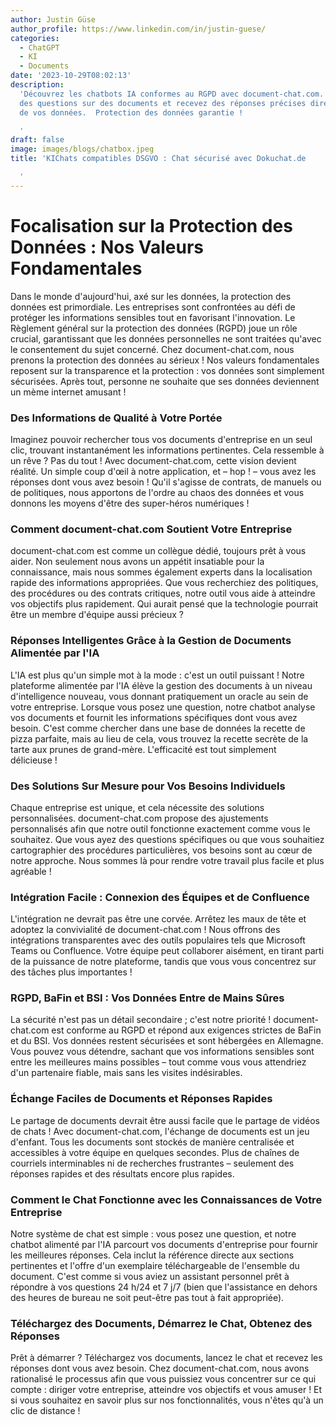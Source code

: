```yaml
---
author: Justin Güse
author_profile: https://www.linkedin.com/in/justin-guese/
categories:
  - ChatGPT
  - KI
  - Documents
date: '2023-10-29T08:02:13'
description:
  'Découvrez les chatbots IA conformes au RGPD avec document-chat.com. Posez
  des questions sur des documents et recevez des réponses précises directement à partir
  de vos données.  Protection des données garantie !

  '
draft: false
image: images/blogs/chatbox.jpeg
title: 'KIChats compatibles DSGVO : Chat sécurisé avec Dokuchat.de

  '
---
```


# Focalisation sur la Protection des Données : Nos Valeurs Fondamentales

Dans le monde d'aujourd'hui, axé sur les données, la protection des données est primordiale. Les entreprises sont confrontées au défi de protéger les informations sensibles tout en favorisant l'innovation. Le Règlement général sur la protection des données (RGPD) joue un rôle crucial, garantissant que les données personnelles ne sont traitées qu'avec le consentement du sujet concerné. Chez document-chat.com, nous prenons la protection des données au sérieux ! Nos valeurs fondamentales reposent sur la transparence et la protection : vos données sont simplement sécurisées. Après tout, personne ne souhaite que ses données deviennent un mème internet amusant !

### Des Informations de Qualité à Votre Portée

Imaginez pouvoir rechercher tous vos documents d'entreprise en un seul clic, trouvant instantanément les informations pertinentes. Cela ressemble à un rêve ? Pas du tout ! Avec document-chat.com, cette vision devient réalité. Un simple coup d'œil à notre application, et – hop ! – vous avez les réponses dont vous avez besoin ! Qu'il s'agisse de contrats, de manuels ou de politiques, nous apportons de l'ordre au chaos des données et vous donnons les moyens d'être des super-héros numériques !

### Comment document-chat.com Soutient Votre Entreprise

document-chat.com est comme un collègue dédié, toujours prêt à vous aider. Non seulement nous avons un appétit insatiable pour la connaissance, mais nous sommes également experts dans la localisation rapide des informations appropriées. Que vous recherchiez des politiques, des procédures ou des contrats critiques, notre outil vous aide à atteindre vos objectifs plus rapidement. Qui aurait pensé que la technologie pourrait être un membre d'équipe aussi précieux ?

### Réponses Intelligentes Grâce à la Gestion de Documents Alimentée par l'IA

L'IA est plus qu'un simple mot à la mode : c'est un outil puissant ! Notre plateforme alimentée par l'IA élève la gestion des documents à un niveau d'intelligence nouveau, vous donnant pratiquement un oracle au sein de votre entreprise. Lorsque vous posez une question, notre chatbot analyse vos documents et fournit les informations spécifiques dont vous avez besoin. C'est comme chercher dans une base de données la recette de pizza parfaite, mais au lieu de cela, vous trouvez la recette secrète de la tarte aux prunes de grand-mère. L'efficacité est tout simplement délicieuse !

### Des Solutions Sur Mesure pour Vos Besoins Individuels

Chaque entreprise est unique, et cela nécessite des solutions personnalisées. document-chat.com propose des ajustements personnalisés afin que notre outil fonctionne exactement comme vous le souhaitez. Que vous ayez des questions spécifiques ou que vous souhaitiez cartographier des procédures particulières, vos besoins sont au cœur de notre approche. Nous sommes là pour rendre votre travail plus facile et plus agréable !

### Intégration Facile : Connexion des Équipes et de Confluence

L'intégration ne devrait pas être une corvée. Arrêtez les maux de tête et adoptez la convivialité de document-chat.com ! Nous offrons des intégrations transparentes avec des outils populaires tels que Microsoft Teams ou Confluence. Votre équipe peut collaborer aisément, en tirant parti de la puissance de notre plateforme, tandis que vous vous concentrez sur des tâches plus importantes !

### RGPD, BaFin et BSI : Vos Données Entre de Mains Sûres

La sécurité n'est pas un détail secondaire ; c'est notre priorité ! document-chat.com est conforme au RGPD et répond aux exigences strictes de BaFin et du BSI. Vos données restent sécurisées et sont hébergées en Allemagne. Vous pouvez vous détendre, sachant que vos informations sensibles sont entre les meilleures mains possibles – tout comme vous vous attendriez d'un partenaire fiable, mais sans les visites indésirables.

### Échange Faciles de Documents et Réponses Rapides

Le partage de documents devrait être aussi facile que le partage de vidéos de chats ! Avec document-chat.com, l'échange de documents est un jeu d'enfant. Tous les documents sont stockés de manière centralisée et accessibles à votre équipe en quelques secondes. Plus de chaînes de courriels interminables ni de recherches frustrantes – seulement des réponses rapides et des résultats encore plus rapides.

### Comment le Chat Fonctionne avec les Connaissances de Votre Entreprise

Notre système de chat est simple : vous posez une question, et notre chatbot alimenté par l'IA parcourt vos documents d'entreprise pour fournir les meilleures réponses. Cela inclut la référence directe aux sections pertinentes et l'offre d'un exemplaire téléchargeable de l'ensemble du document. C'est comme si vous aviez un assistant personnel prêt à répondre à vos questions 24 h/24 et 7 j/7 (bien que l'assistance en dehors des heures de bureau ne soit peut-être pas tout à fait appropriée).

### Téléchargez des Documents, Démarrez le Chat, Obtenez des Réponses

Prêt à démarrer ? Téléchargez vos documents, lancez le chat et recevez les réponses dont vous avez besoin. Chez document-chat.com, nous avons rationalisé le processus afin que vous puissiez vous concentrer sur ce qui compte : diriger votre entreprise, atteindre vos objectifs et vous amuser ! Et si vous souhaitez en savoir plus sur nos fonctionnalités, vous n'êtes qu'à un clic de distance !

